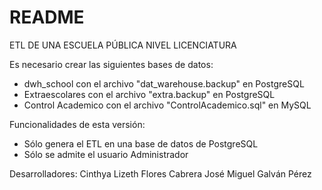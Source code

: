 # README

ETL DE UNA ESCUELA PÚBLICA NIVEL LICENCIATURA

Es necesario crear las siguientes bases de datos:
  * dwh_school con el archivo "dat_warehouse.backup" en PostgreSQL
  * Extraescolares con el archivo "extra.backup" en PostgreSQL
  * Control Academico con el archivo "ControlAcademico.sql" en MySQL

Funcionalidades de esta versión: 
  * Sólo genera el ETL en una base de datos de PostgreSQL 
  * Sólo se admite el usuario Administrador


Desarrolladores: 
Cinthya Lizeth Flores Cabrera
José Miguel Galván Pérez

